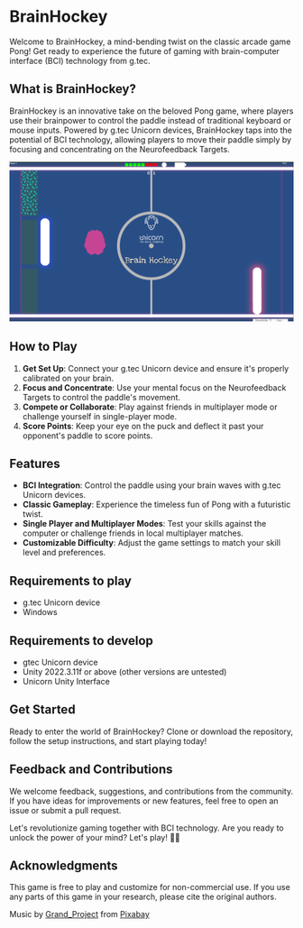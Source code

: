 # BrainHockey

Welcome to BrainHockey, a mind-bending twist on the classic arcade game Pong! Get ready to experience the future of gaming with brain-computer interface (BCI) technology from g.tec.

## What is BrainHockey?

BrainHockey is an innovative take on the beloved Pong game, where players use their brainpower to control the paddle instead of traditional keyboard or mouse inputs. Powered by g.tec Unicorn devices, BrainHockey taps into the potential of BCI technology, allowing players to move their paddle simply by focusing and concentrating on the Neurofeedback Targets.

![In-game screenshot](Assets/Images/in_game.png)


## How to Play

1. **Get Set Up**: Connect your g.tec Unicorn device and ensure it's properly calibrated on your brain.
2. **Focus and Concentrate**: Use your mental focus on the Neurofeedback Targets to control the paddle's movement.
3. **Compete or Collaborate**: Play against friends in multiplayer mode or challenge yourself in single-player mode.
4. **Score Points**: Keep your eye on the puck and deflect it past your opponent's paddle to score points.

## Features

- **BCI Integration**: Control the paddle using your brain waves with g.tec Unicorn devices.
- **Classic Gameplay**: Experience the timeless fun of Pong with a futuristic twist.
- **Single Player and Multiplayer Modes**: Test your skills against the computer or challenge friends in local multiplayer matches.
- **Customizable Difficulty**: Adjust the game settings to match your skill level and preferences.

## Requirements to play

- g.tec Unicorn device
- Windows

## Requirements to develop
- gtec Unicorn device
- Unity 2022.3.11f or above (other versions are untested)
- Unicorn Unity Interface

## Get Started

Ready to enter the world of BrainHockey? Clone or download the repository, follow the setup instructions, and start playing today!

## Feedback and Contributions

We welcome feedback, suggestions, and contributions from the community. If you have ideas for improvements or new features, feel free to open an issue or submit a pull request.

Let's revolutionize gaming together with BCI technology. Are you ready to unlock the power of your mind? Let's play! 🧠🏒

## Acknowledgments
This game is free to play and customize for non-commercial use. If you use any parts of this game in your research, please cite the original authors.

Music by <a href="https://pixabay.com/users/grand_project-19033897/?utm_source=link-attribution&utm_medium=referral&utm_campaign=music&utm_content=133094">Grand_Project</a> from <a href="https://pixabay.com//?utm_source=link-attribution&utm_medium=referral&utm_campaign=music&utm_content=133094">Pixabay</a>